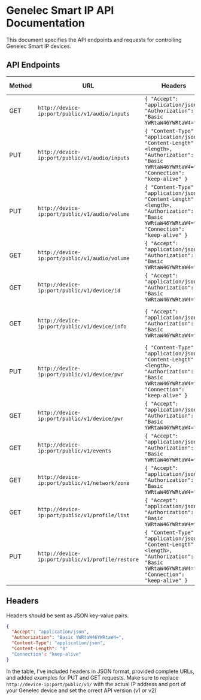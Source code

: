 # Genelec Smart IP API Documentation

This document specifies the API endpoints and requests for controlling Genelec Smart IP devices.

## API Endpoints

| Method | URL                                              | Headers                                                                                                                                                                            | Message Options                                      | Description                                          |
| ------ | ------------------------------------------------ | ---------------------------------------------------------------------------------------------------------------------------------------------------------------------------------- | ---------------------------------------------------- | ---------------------------------------------------- |
| GET    | `http://device-ip:port/public/v1/audio/inputs`  | `{ "Accept": "application/json", "Authorization": "Basic YWRtaW46YWRtaW4=" }`                                                                                                     | None (GET Request)                                   | Retrieve the list of selected inputs.                |
| PUT    | `http://device-ip:port/public/v1/audio/inputs`  | `{ "Content-Type": "application/json", "Content-Length": <length>, "Authorization": "Basic YWRtaW46YWRtaW4=", "Connection": "keep-alive" }`                                         | `{ "input": ["AoIP01", "AoIP02"] }`                  | Select inputs.                                      |
| PUT    | `http://device-ip:port/public/v1/audio/volume`  | `{ "Content-Type": "application/json", "Content-Length": <length>, "Authorization": "Basic YWRtaW46YWRtaW4=", "Connection": "keep-alive" }`                                         | `{ "level": -5.2, "mute": false }`                  | Set loudspeaker level and mute.                     |
| GET    | `http://device-ip:port/public/v1/audio/volume`  | `{ "Accept": "application/json", "Authorization": "Basic YWRtaW46YWRtaW4=" }`                                                                                                     | None (GET Request)                                   | Get loudspeaker level and mute state.               |
| GET    | `http://device-ip:port/public/v1/device/id`     | `{ "Accept": "application/json", "Authorization": "Basic YWRtaW46YWRtaW4=" }`                                                                                                     | None (GET Request)                                   | Retrieve device information.                        |
| GET    | `http://device-ip:port/public/v1/device/info`   | `{ "Accept": "application/json", "Authorization": "Basic YWRtaW46YWRtaW4=" }`                                                                                                     | None (GET Request)                                   | Retrieve API version, model name, and version info. |
| PUT    | `http://device-ip:port/public/v1/device/pwr`    | `{ "Content-Type": "application/json", "Content-Length": <length>, "Authorization": "Basic YWRtaW46YWRtaW4=", "Connection": "keep-alive" }`                                     | `{ "state": "STANDBY" }`                           | Switch between sleep and active state.               |
| GET    | `http://device-ip:port/public/v1/device/pwr`    | `{ "Accept": "application/json", "Authorization": "Basic YWRtaW46YWRtaW4=" }`                                                                                                     | None (GET Request)                                   | Get the power state.                                 |
| GET    | `http://device-ip:port/public/v1/events`        | `{ "Accept": "application/json", "Authorization": "Basic YWRtaW46YWRtaW4=" }`                                                                                                     | None (GET Request)                                   | Read measurement data.                               |
| GET    | `http://device-ip:port/public/v1/network/zone`  | `{ "Accept": "application/json", "Authorization": "Basic YWRtaW46YWRtaW4=" }`                                                                                                     | None (GET Request)                                   | Get zone info.                                      |
| GET    | `http://device-ip:port/public/v1/profile/list`  | `{ "Accept": "application/json", "Authorization": "Basic YWRtaW46YWRtaW4=" }`                                                                                                     | None (GET Request)                                   | Get the list of profiles.                           |
| PUT    | `http://device-ip:port/public/v1/profile/restore` | `{ "Content-Type": "application/json", "Content-Length": <length>, "Authorization": "Basic YWRtaW46YWRtaW4=", "Connection": "keep-alive" }` | `{ "id": 1, "startup": false }`                    | Restore a profile from flash and set it as active.  |

## Headers

Headers should be sent as JSON key-value pairs.

```json
{
  "Accept": "application/json",
  "Authorization": "Basic YWRtaW46YWRtaW4=",
  "Content-Type": "application/json",
  "Content-Length": "0"
  "Connection": "keep-alive"
}
```


In the table, I've included headers in JSON format, provided complete URLs, and added examples for PUT and GET requests. Make sure to replace `http://device-ip:port/public/v1/` with the actual IP address and port of your Genelec device and set the orrect API version (v1 or v2)

